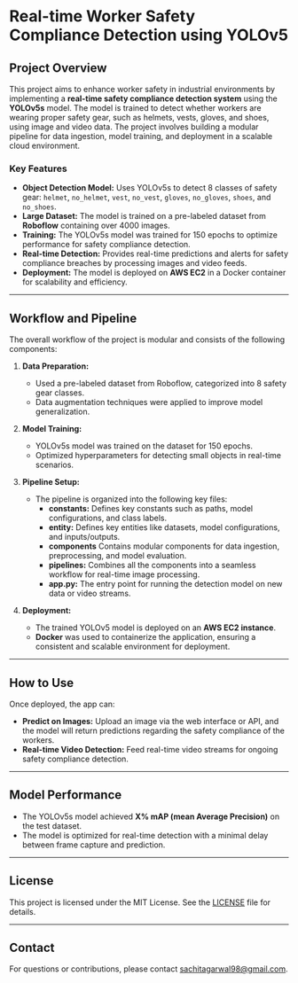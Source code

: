 # Real-time Worker Safety Compliance Detection using YOLOv5

## Project Overview
This project aims to enhance worker safety in industrial environments by implementing a **real-time safety compliance detection system** using the **YOLOv5s** model. The model is trained to detect whether workers are wearing proper safety gear, such as helmets, vests, gloves, and shoes, using image and video data. The project involves building a modular pipeline for data ingestion, model training, and deployment in a scalable cloud environment.

### Key Features
- **Object Detection Model:** Uses YOLOv5s to detect 8 classes of safety gear: `helmet`, `no_helmet`, `vest`, `no_vest`, `gloves`, `no_gloves`, `shoes`, and `no_shoes`.
- **Large Dataset:** The model is trained on a pre-labeled dataset from **Roboflow** containing over 4000 images.
- **Training:** The YOLOv5s model was trained for 150 epochs to optimize performance for safety compliance detection.
- **Real-time Detection:** Provides real-time predictions and alerts for safety compliance breaches by processing images and video feeds.
- **Deployment:** The model is deployed on **AWS EC2** in a Docker container for scalability and efficiency.

---

## Workflow and Pipeline

The overall workflow of the project is modular and consists of the following components:

1. **Data Preparation:**
   - Used a pre-labeled dataset from Roboflow, categorized into 8 safety gear classes.
   - Data augmentation techniques were applied to improve model generalization.

2. **Model Training:**
   - YOLOv5s model was trained on the dataset for 150 epochs.
   - Optimized hyperparameters for detecting small objects in real-time scenarios.

3. **Pipeline Setup:**
   - The pipeline is organized into the following key files:
     - **constants:** Defines key constants such as paths, model configurations, and class labels.
     - **entity:** Defines key entities like datasets, model configurations, and inputs/outputs.
     - **components** Contains modular components for data ingestion, preprocessing, and model evaluation.
     - **pipelines:** Combines all the components into a seamless workflow for real-time image processing.
     - **app.py:** The entry point for running the detection model on new data or video streams.

4. **Deployment:**
   - The trained YOLOv5 model is deployed on an **AWS EC2 instance**.
   - **Docker** was used to containerize the application, ensuring a consistent and scalable environment for deployment.

---
## How to Use

Once deployed, the app can:
- **Predict on Images:** Upload an image via the web interface or API, and the model will return predictions regarding the safety compliance of the workers.
- **Real-time Video Detection:** Feed real-time video streams for ongoing safety compliance detection.

---

## Model Performance
- The YOLOv5s model achieved **X% mAP (mean Average Precision)** on the test dataset.
- The model is optimized for real-time detection with a minimal delay between frame capture and prediction.

---

## License
This project is licensed under the MIT License. See the [LICENSE](LICENSE) file for details.

---

## Contact
For questions or contributions, please contact sachitagarwal98@gmail.com.

